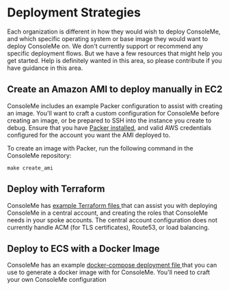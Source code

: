 # Deployment Strategies

Each organization is different in how they would wish to deploy ConsoleMe, and which specific operating system or base image they would want to deploy ConsoleMe on. We don't currently support or recommend any specific deployment flows. But we have a few resources that might help you get started. Help is definitely wanted in this area, so please contribute if you have guidance in this area.

## Create an Amazon AMI to deploy manually in EC2

ConsoleMe includes an example Packer configuration to assist with creating an image. You'll want to craft a custom configuration for ConsoleMe before creating an image, or be prepared to SSH into the instance you create to debug. Ensure that you have [Packer installed](https://learn.hashicorp.com/tutorials/packer/getting-started-install), and valid AWS credentials configured for the account you want the AMI deployed to.

To create an image with Packer, run the following command in the ConsoleMe repository:

`make create_ami`

## Deploy with Terraform

ConsoleMe has [example Terraform files ](https://github.com/Netflix/consoleme/tree/master/terraform)that can assist you with deploying ConsoleMe in a central account, and creating the roles that ConsoleMe needs in your spoke accounts. The central account configuration does not currently handle ACM \(for TLS certificates\), Route53, or load balancing.

## Deploy to ECS with a Docker Image

ConsoleMe has an example [docker-compose deployment file ](https://github.com/Netflix/consoleme/blob/master/docker-compose-deploy.yaml) that you can use to generate a docker image with for ConsoleMe. You'll need to craft your own ConsoleMe configuration
